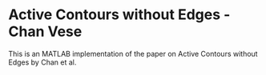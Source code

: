 # Active Contours without Edges - Chan Vese

This is an MATLAB implementation of the paper on Active Contours without Edges by Chan et al.
